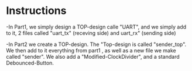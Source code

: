 # Instructions

-In Part1, we simply design a TOP-design calle "UART", and we simply add to it, 2 files called 
"uart_tx" (receving side) and uart_rx" (sending side)

-In Part2 we create a TOP-design. The "Top-design is called "sender_top". We then add to it everything from part1 , as well as a new file we make called "sender".  We also add a "Modified-ClockDivider", and a standard Debounced-Button.
 
